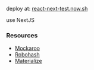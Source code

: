 deploy at: [react-next-test.now.sh](https://react-next-test.now.sh)

use NextJS

### Resources

* [Mockaroo](https://www.mockaroo.com/)
* [Robohash](https://robohash.org)
* [Materialize](https://materializecss.com)
